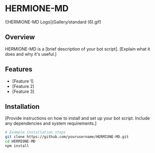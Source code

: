 # HERMIONE-MD

![HERMIONE-MD Logo](Gallery/standard (6).gif)

## Overview

HERMIONE-MD is a [brief description of your bot script]. [Explain what it does and why it's useful.]

## Features

- [Feature 1]
- [Feature 2]
- [Feature 3]

## Installation

[Provide instructions on how to install and set up your bot script. Include any dependencies and system requirements.]

```bash
# Example installation steps
git clone https://github.com/yourusername/HERMIONE-MD.git
cd HERMIONE-MD
npm install
